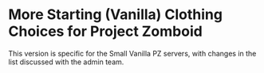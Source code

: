 # More Starting (Vanilla) Clothing Choices for Project Zomboid

This version is specific for the Small Vanilla PZ servers, with changes in the list discussed with the admin team.
